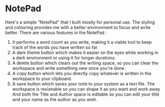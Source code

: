 # NotePad
Here's a simple "NotePad" that I built mostly for personal use.
The styling and colouring provides me with a better environment to focus and write better.
There are various features in the NotePad :
1. It performs a word count as you write, making it a viable tool to keep track of the words you have written so far.
2. A dark theme button which makes it easier on the eyes while working in a dark environment or using it for longer durations.
3. A delete button which clears out the writing space, so you can clear the workspace and write something new once you're done.
4. A copy button which lets you directly copy whatever is written in the workspace to your clipboard.
5. A save button which saves your note to your system as a text file.
   The workspace is resizeable so you can shape it as you want and work away
   And both the Title and Author space is editable so you can edit your title and your name as the author as you wish.
